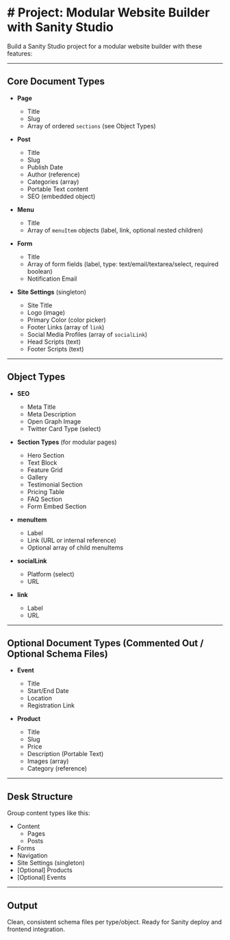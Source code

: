 # # Project: Modular Website Builder with Sanity Studio

Build a Sanity Studio project for a modular website builder with these features:

---

## Core Document Types

- **Page**
  - Title
  - Slug
  - Array of ordered `sections` (see Object Types)

- **Post**
  - Title
  - Slug
  - Publish Date
  - Author (reference)
  - Categories (array)
  - Portable Text content
  - SEO (embedded object)

- **Menu**
  - Title
  - Array of `menuItem` objects (label, link, optional nested children)

- **Form**
  - Title
  - Array of form fields (label, type: text/email/textarea/select, required boolean)
  - Notification Email

- **Site Settings** (singleton)
  - Site Title
  - Logo (image)
  - Primary Color (color picker)
  - Footer Links (array of `link`)
  - Social Media Profiles (array of `socialLink`)
  - Head Scripts (text)
  - Footer Scripts (text)

---

## Object Types

- **SEO**
  - Meta Title
  - Meta Description
  - Open Graph Image
  - Twitter Card Type (select)

- **Section Types** (for modular pages)
  - Hero Section
  - Text Block
  - Feature Grid
  - Gallery
  - Testimonial Section
  - Pricing Table
  - FAQ Section
  - Form Embed Section

- **menuItem**
  - Label
  - Link (URL or internal reference)
  - Optional array of child menuItems

- **socialLink**
  - Platform (select)
  - URL

- **link**
  - Label
  - URL

---

## Optional Document Types (Commented Out / Optional Schema Files)

- **Event**
  - Title
  - Start/End Date
  - Location
  - Registration Link

- **Product**
  - Title
  - Slug
  - Price
  - Description (Portable Text)
  - Images (array)
  - Category (reference)

---

## Desk Structure

Group content types like this:

- Content
  - Pages
  - Posts
- Forms
- Navigation
- Site Settings (singleton)
- [Optional] Products
- [Optional] Events

---

## Output

Clean, consistent schema files per type/object. Ready for Sanity deploy and frontend integration.

